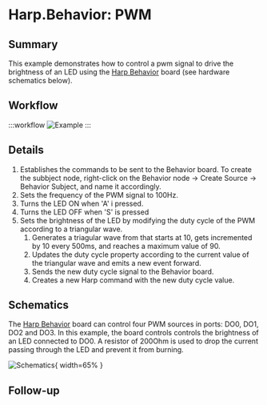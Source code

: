 # Harp.Behavior: PWM

## Summary
This example demonstrates how to control a pwm signal to drive the brightness of an LED using the [Harp Behavior](https://harp-tech.org/api/Harp.Behavior.html) board (see hardware schematics below). 


## Workflow
:::workflow
![Example](~/workflows/examples.starter/Harp/Behavior/LED/LED.bonsai)
:::


## Details
1. Establishes the commands to be sent to the Behavior board. To create the subbject node, right-click on the Behavior node -> Create Source -> Behavior Subject, and name it accordingly. 
2. Sets the frequency of the PWM signal to 100Hz.
3. Turns the LED ON when 'A' i pressed.
4. Turns the LED OFF when 'S' is pressed
5. Sets the brightness of the LED by modifying the duty cycle of the PWM according to a triangular wave. 
    1. Generates a triagular wave from that starts at 10, gets incremented by 10 every 500ms, and reaches a maximum value of 90.
    2. Updates the duty cycle property according to the current value of the triangular wave and emits a new event forward.
    3. Sends the new duty cycle signal to the Behavior board.
    4. Creates a new Harp command with the new duty cycle value.
    

## Schematics
The [Harp Behavior](https://harp-tech.org/api/Harp.Behavior.html) board can control four PWM sources in ports: DO0, DO1, DO2 and DO3. In this example, the board controls controls the brightness of an LED connected to DO0. A resistor of 200Ohm is used to drop the current passing through the LED and prevent it from burning.

![Schematics](./PWM.png){ width=65% }

## Follow-up


